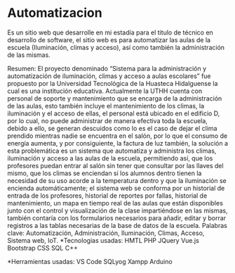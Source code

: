 # Automatizacion
Es un sitio web que desarrolle en mi estadía para el titulo de técnico en desarrollo de software, el sitio web es para automatizar las aulas de la escuela (Iluminación, climas y acceso), así como también la administración de las mismas.

Resumen:
El proyecto denominado “Sistema para la administración y automatización de iluminación, climas y acceso a aulas escolares” fue propuesto por la Universidad Tecnológica de la Huasteca Hidalguense la cual es una institución educativa.
Actualmente la UTHH cuenta con personal de soporte y mantenimiento que se encarga de la administración de las aulas, esto también incluye el mantenimiento de los climas, la iluminación y el acceso de ellas, el personal está ubicado en el edificio D, por lo cual, no puede administrar de manera efectiva toda la escuela, debido a ello, se generan descuidos como lo es el caso de dejar el clima prendido mientras nadie se encuentra en el salón, por lo que el consumo de energía aumenta, y por consiguiente, la factura de luz también, la solución a esta problemática es un sistema que automatiza y administra los climas, iluminación y acceso a las aulas de la escuela, permitiendo así, que los profesores puedan entrar al salón sin tener que consultar por las llaves del mismo, que los climas se enciendan si los alumnos dentro tienen la necesidad de su uso acorde a la temperatura dentro y que la iluminación se encienda automáticamente; el sistema web se conforma por un historial de entrada de los profesores, historial de reportes por fallas, historial de mantenimiento, un mapa en tiempo real de las aulas que están disponibles junto con el control y visualización de la clase impartiéndose en las mismas, también contaría con los formularios necesarios para añadir, editar y borrar registros a las tablas necesarias de la base de datos de la escuela.
Palabras clave: Automatización, Administración, Iluminación, Climas, Acceso, Sistema web, IoT.
*Tecnologias usadas:
  HMTL
  PHP
  JQuery
  Vue.js
  Bootstrap
  CSS
  SQL
  C++
  
*Herramientas usadas:
  VS Code
  SQLyog
  Xampp
  Arduino
 

